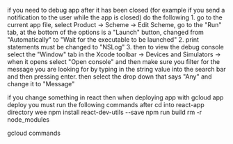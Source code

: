 if you need to debug app after it has been closed (for example if you send a notification to the user while the app is closed) do the following 1. go to the current app file, select Product -> Scheme -> Edit Scheme, go to the "Run" tab, at the bottom of the options is a "Launch" button, changed from "Automatically" to "Wait for the executable to be launched" 2. print statements must be changed to "NSLog" 3. then to view the debug console select the "Window" tab in the Xcode toolbar -> Devices and Simulators -> when it opens select "Open console" and then make sure you filter for the message you are looking for by typing in the string value into the search bar and then pressing enter. then select the drop down that says "Any" and change it to "Message"

if you change something in react then when deploying app with gcloud app deploy you must run the following commands after cd into react-app directory wee
npm install react-dev-utils --save
npm run build
rm -r node_modules

gcloud commands
